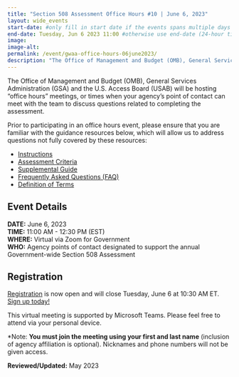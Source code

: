 ```yaml
---
title: "Section 508 Assessment Office Hours #10 | June 6, 2023"
layout: wide_events
start-date: #only fill in start date if the events spans multiple days (24-hour time)
end-date: Tuesday, Jun 6 2023 11:00 #otherwise use end-date (24-hour time)
image:
image-alt: 
permalink: /event/gwaa-office-hours-06june2023/
description: "The Office of Management and Budget (OMB), General Services Administration (GSA) and the U.S. Access Board (USAB) will be hosting “office hours” meetings, or times when your agency’s point of contact can meet with our teams to discuss the criteria or other questions related to completing the assessment."
---
```

The Office of Management and Budget (OMB), General Services Administration (GSA) and the U.S. Access Board (USAB) will be hosting “office hours” meetings, or times when your agency’s point of contact can meet with the team to discuss questions related to completing the assessment.

Prior to participating in an office hours event, please ensure that you are familiar with the guidance resources below, which will allow us to address questions not fully covered by these resources: 
- [Instructions][1]
- [Assessment Criteria][2] 
- [Supplemental Guide][3]
- [Frequently Asked Questions (FAQ)][4]
- [Definition of Terms][5]

## Event Details
**DATE:** June 6, 2023  
**TIME:** 11:00 AM - 12:30 PM (EST)  
**WHERE:** Virtual via Zoom for Government  
**WHO:** Agency points of contact designated to support the annual Government-wide Section 508 Assessment  

## Registration
[Registration][7] is now open and will close Tuesday, June 6 at 10:30 AM ET. [Sign up today!][7]   

This virtual meeting is supported by Microsoft Teams. Please feel free to attend via your personal device.  

*Note: **You must join the meeting using your first and last name** (inclusion of agency affiliation is optional). Nicknames and phone numbers will not be given access.

**Reviewed/Updated:** May 2023

[1]: {{site.baseurl}}/manage/section-508-assessment/
[2]: {{site.baseurl}}/manage/section-508-assessment/criteria/      
[3]: {{site.baseurl}}/manage/section-508-assessment/supplemental-guide/
[4]: {{site.baseurl}}/manage/section-508-assessment/faq/
[5]: {{site.baseurl}}/manage/section-508-assessment/definition-of-terms/
[6]: {{site.baseurl}}/events/
[7]: https://gsa.zoomgov.com/meeting/register/vJItfuuhqT8sGy6oG8_Z7gcq3kEVvEd5j6Q